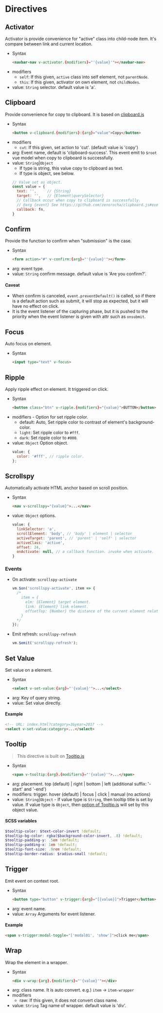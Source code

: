 # Directives

## Activator

Activator is provide convenience for "active" class into child-node item. It's compare between link and current location.

- Syntax
  ``` html
  <navbar-nav v-activator.{modifiers}="'{value}'"></navbar-nav>
  ```
- modifiers
  - `self`: If this given, `active` class into self element, not `parentNode`.
  - `this`: If this given, activator on own element, not `childNodes`.
- value: `String` selector. default value is 'a'.

## Clipboard

Provide convenience for copy to clipboard. It is based on [clipboard.js](https://github.com/zenorocha/clipboard.js)

- Syntax
  ``` html
  <button v-clipboard.{modifiers}:{arg}="value">Copy</button>
  ```
- modifiers
  - `cut`: If this given, set action to 'cut'. (default value is 'copy')
- arg: Event name, default is 'clipboard-success'. This event emit to `$root` vue model when copy to clipboard is successfully.
- value: `String`|`Object`
  - If type is string, this value copy to clipboard as text.
  - If type is object, see below.
  ``` js
  // Value set as object.
  const value = {
    text: '',     // {String}
    target: '',   // {Element|querySelector}
    // Callback occur when copy to clipboard is successfully.
    // @arg {event} See https://github.com/zenorocha/clipboard.js#events
    callback: fn,
  }
  ```

## Confirm

Provide the function to confirm when "submission" is the case.

- Syntax
  ``` html
  <form action="#" v-confirm:{arg}="'{value}'"></form>
  ```
- arg: event type.
- value: `String` confirm message. default value is 'Are you confirm?'.

#### Caveat

- When confirm is canceled, `event.preventDefault()` is called, so if there is a default action such as submit, it will stop as expected, but it will have no effect on click.
- It is the event listener of the capturing phase, but it is pushed to the priority when the event listener is given with attr such as `onsubmit`.

## Focus

Auto focus on element.

- Syntax
  ``` html
  <input type="text" v-focus>
  ```

## Ripple

Apply ripple effect on element. It triggered on click.

- Syntax
  ``` html
  <button class="btn" v-ripple.{modifiers}="{value}">BUTTON</button>
  ```
- modifiers - Option for set ripple color.
  - default: Auto, Set ripple color to contrast of element's background-color.
  - `light`: Set ripple color to `#fff`.
  - `dark`: Set ripple color to `#000`.
- value: `Object` Option object.
  ``` js
  value: {
    color: '#fff', // ripple color.
  };
  ```

## Scrollspy

Automatically activate HTML anchor based on scroll position.

- Syntax
  ``` html
  <nav v-scrollspy="{value}">...</nav>
  ```
- value: `Object` options.
  ``` js
  value: {
    linkSelector: 'a',
    scrollElement: 'body', // 'body' | element | selector
    activeTarget: 'parent', // 'parent' | 'self' | selector
    activeClass: 'active',
    offset: 24,
    onActivate: null, // a callback function. invoke when activate.
  }
  ```

### Events

- On activate: `scrollspy-activate`
  ``` js
  vm.$on('scrollspy-activate', item => {
    /*
      item = {
        elm: {Element} target element.
        link: {Element} link element.
        offsetTop: {Number} the distance of the current element relative to the top.
      }
    */
  });
  ```
- Emit refresh: `scrollspy-refresh`
  ``` js
  vm.$emit('scrollspy-refresh');
  ```

## Set Value

Set value on a element.

- Syntax
  ``` html
  <select v-set-value:{arg}="'{value}'">...</select>
  ```
- arg: Key of query string.
- value: Set value directly.

#### Example

``` html
<!-- URL: index.html?category=3&year=2017 -->
<select v-set-value:category>...</select>
```

## Tooltip

> This directive is built on [Tooltip.js](https://github.com/FezVrasta/popper.js/blob/master/docs/_includes/tooltip-documentation.md)

- Syntax
  ``` html
  <span v-tooltip:{arg}.{modifiers}="'{value}'">...</span>
  ```
- arg: placement. top (default) | right | bottom | left (additional suffix: '-start' and '-end')
- modifiers: trigger. hover (default) | focus | click | manual (no actions)
- value: `String`|`Object` - If value type is `String`, then tooltip title is set by value. If value type is `Object`, then [option of Tooltip.js](https://github.com/FezVrasta/popper.js/blob/master/docs/_includes/tooltip-documentation.md#new-tooltipreference-options) will set by this object value.

#### SCSS variables

``` scss
$tooltip-color: $text-color-invert !default;
$tooltip-bg-color: rgba($background-color-invert, .8) !default;
$tooltip-padding-y: .5em !default;
$tooltip-padding-x: 1em !default;
$tooltip-font-size: .9rem !default;
$tooltip-border-radius: $radius-small !default;
```

## Trigger

Emit event on context root.

- Syntax
  ``` html
  <button type="button" v-trigger:{arg}="[{value}]">Trigger</button>
  ```
- arg: event name.
- value: `Array` Arguments for event listener.

#### Example

``` html
<span v-trigger:modal-toggle="['modal01', 'show']">click me</span>
```

## Wrap

Wrap the element in a wrapper.

- Syntax
  ``` html
  <div v-wrap:{arg}.{modifiers}="'{value}'"></div>
  ```
- arg: class name. It is auto convert. e.g.) `item` -> `item-wrapper`
- modifiers
  - raw: If this given, it does not convert class name.
- value: `String` Tag name of wrapper. default value is 'div'.
